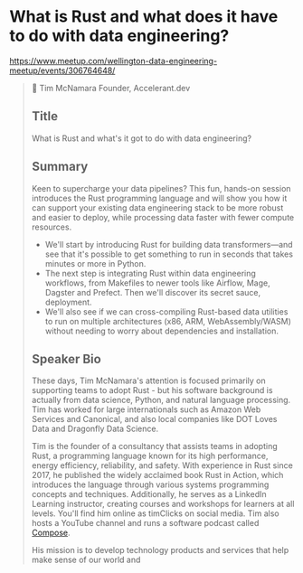 # What is Rust and what does it have to do with data engineering?

https://www.meetup.com/wellington-data-engineering-meetup/events/306764648/

> 🎤 Tim McNamara Founder, Accelerant.dev
> 
> ## Title
>
> What is Rust and what's it got to do with data engineering?
> 
> ## Summary
>
> Keen to supercharge your data pipelines? This fun, hands-on session introduces the Rust programming language and will show you how it can support your existing data engineering stack to be more robust and easier to deploy, while processing data faster with fewer compute resources.
>
> - We'll start by introducing Rust for building data transformers—and see that it's possible to get something to run in seconds that takes minutes or more in Python.
> - The next step is integrating Rust within data engineering workflows, from Makefiles to newer tools like Airflow, Mage, Dagster and Prefect. Then we'll discover its secret sauce, deployment. 
> - We'll also see if we can cross-compiling Rust-based data utilities to run on multiple architectures (x86, ARM, WebAssembly/WASM) without needing to worry about dependencies and installation.
>
> ## Speaker Bio
> 
> These days, Tim McNamara's attention is focused primarily on supporting teams to adopt Rust - but his software background is actually from data science, Python, and natural language processing. Tim has worked for large internationals such as Amazon Web Services and Canonical, and also local companies like DOT Loves Data and Dragonfly Data Science.
>
> Tim is the founder of a consultancy that assists teams in adopting Rust, a programming language known for its high performance, energy efficiency, reliability, and safety. With experience in Rust since 2017, he published the widely acclaimed book Rust in Action, which introduces the language through various systems programming concepts and techniques. Additionally, he serves as a LinkedIn Learning instructor, creating courses and workshops for learners at all levels. You'll find him online as timClicks on social media. Tim also hosts a YouTube channel and runs a software podcast called [Compose](https://timclicks.dev/compose-podcast).
>
> His mission is to develop technology products and services that help make sense of our world and 
